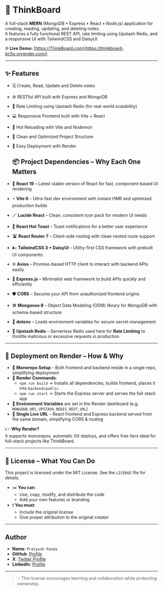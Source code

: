 # 📝 ThinkBoard

A full-stack **MERN** (MongoDB • Express • React • Node.js) application for creating, reading, updating, and deleting notes.  
It features a fully functional REST API, rate limiting using Upstash Redis, and a responsive UI with TailwindCSS and DaisyUI.

🌐 **Live Demo:** [https://ThinkBoard.com](https://thinkboard-bc5q.onrender.com/) <!-- Replace with actual Render URL -->

---

## ✨ Features

- 🗒️ Create, Read, Update and Delete notes
- ⚙️ RESTful API built with Express and MongoDB
- 🔐 Rate Limiting using Upstash Redis (for real-world scalability)
- 💻 Responsive Frontend built with Vite + React
- 🔁 Hot Reloading with Vite and Nodemon
- 🧩 Clean and Optimized Project Structure
- 🚀 Easy Deployment with Render

  ## 📦 Project Dependencies – Why Each One Matters

- 🧠 **React 19** – Latest stable version of React for fast, component-based UI rendering
- ⚡ **Vite 6** – Ultra-fast dev environment with instant HMR and optimized production builds
- 🪄 **Lucide React** – Clean, consistent icon pack for modern UI needs
- 🍞 **React Hot Toast** – Toast notifications for a better user experience
- 🛣️ **React Router 7** – Client-side routing with clean nested route support
- 🌬️ **TailwindCSS 3 + DaisyUI** – Utility-first CSS framework with prebuilt UI components
- 🌐 **Axios** – Promise-based HTTP client to interact with backend APIs easily
- 🧬 **Express.js** – Minimalist web framework to build APIs quickly and efficiently
- 🛡️ **CORS** – Secures your API from unauthorized frontend origins
- 🛠️ **Mongoose 8** – Object Data Modeling (ODM) library for MongoDB with schema-based structure
- 🔐 **dotenv** – Loads environment variables for secure secret management
- 🧊 **Upstash Redis** – Serverless Redis used here for **Rate Limiting** to throttle malicious or excessive requests in production

---

## 🚀 Deployment on Render – How & Why

- 🧱 **Monorepo Setup** – Both frontend and backend reside in a single repo, simplifying deployment
- 🔄 **Render Commands**:
  - `npm run build` → Installs all dependencies, builds frontend, places it into `backend/public`
  - `npm run start` → Starts the Express server and serves the full-stack app
- 🔑 **Environment Variables** are set in the Render dashboard (e.g. `MONGODB_URI`, `UPSTASH_REDIS_REST_URL`)
- 🔗 **Single Live URL** – React frontend and Express backend served from the same domain, simplifying CORS & routing

👉 **Why Render?**  
It supports monorepos, automatic Git deploys, and offers free tiers ideal for full-stack projects like ThinkBoard.

---


## 📜 License – What You Can Do

This project is licensed under the MIT License. See the `LICENSE` file for details.
- ✂️ **You can**:
  - Use, copy, modify, and distribute the code
  - Add your own features or branding
- ❗ **You must**:
  - Include the original license
  - Give proper attribution to the original creator

---

## Author

- **Name**: `Pratyush Panda`
- **GitHub**: [ Profile](https://github.com/pratyushpanda91)
- **X**: [Twitter Profile](https://x.com/pandapratyush91)
- **LinkedIn**: [Profile](https://www.linkedin.com/in/pratyushpanda91/)

---

> 💡 This license encourages learning and collaboration while protecting ownership.
